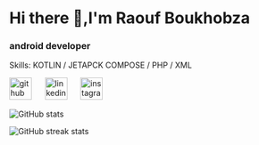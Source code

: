 # Hi there 👋,I'm Raouf Boukhobza
### android developer

Skills: KOTLIN / JETAPCK COMPOSE / PHP / XML



[<img src='https://cdn.jsdelivr.net/npm/simple-icons@3.0.1/icons/github.svg' alt='github' height='40'>](https://github.com/Raouf-boukhobza) &nbsp;&nbsp;&nbsp;&nbsp;  [<img src='https://cdn.jsdelivr.net/npm/simple-icons@3.0.1/icons/linkedin.svg' alt='linkedin' height='40'>](https://www.linkedin.com/in/raouf-boukhobza/) &nbsp;&nbsp;&nbsp;&nbsp;  [<img src='https://cdn.jsdelivr.net/npm/simple-icons@3.0.1/icons/instagram.svg' alt='instagram' height='40'>](https://www.instagram.com/ra__o__uf_bou/)  

![GitHub stats](https://github-readme-stats.vercel.app/api?username=Raouf-boukhobza&show_icons=true)  

![GitHub streak stats](https://streak-stats.demolab.com/?user=Raouf-boukhobza)  
